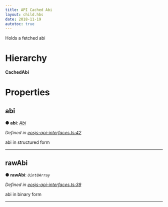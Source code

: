 ```yaml
---
title: API Cached Abi 
layout: child.hbs
date: 2018-11-19
autotoc: true
---
```


Holds a fetched abi

# Hierarchy

**CachedAbi**

# Properties

<a id="abi"></a>

##  abi

**● abi**: *[Abi](_eosjs_rpc_interfaces_.abi.md)*

*Defined in [eosjs-api-interfaces.ts:42](https://github.com/EOSIO/eosjs/blob/e5ca122/src/eosjs-api-interfaces.ts#L42)*

abi in structured form

___
<a id="rawabi"></a>

##  rawAbi

**● rawAbi**: *`Uint8Array`*

*Defined in [eosjs-api-interfaces.ts:39](https://github.com/EOSIO/eosjs/blob/e5ca122/src/eosjs-api-interfaces.ts#L39)*

abi in binary form

___
